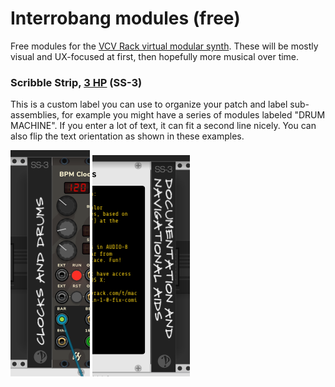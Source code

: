# Interrobang modules (free)

Free modules for the [VCV Rack virtual modular synth](https://vcvrack.com/). These will be mostly visual and UX-focused at first, then hopefully more musical over time.

### Scribble Strip, [3 HP](http://www.doepfer.de/a100_man/a100m_e.htm) (SS-3)
This is a custom label you can use to organize your patch and label sub-assemblies, for example you might have a series of modules labeled "DRUM MACHINE". If you enter a lot of text, it can fit a second line nicely. You can also flip the text orientation as shown in these examples.

![One line, bottom to top](doc/ss3-demo-one-line.png?raw=true "Title")
![Two lines, top to bottom](doc/ss3-demo-two-lines.png?raw=true "Title")
